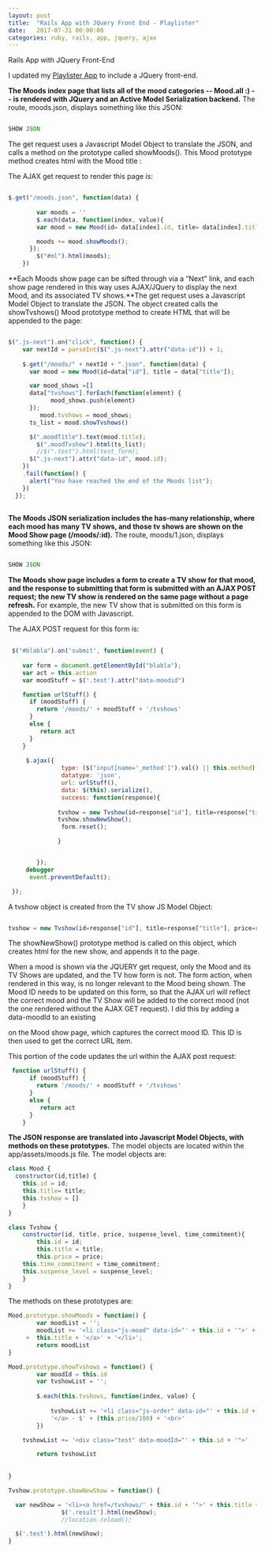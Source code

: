 ```yaml
---
layout: post
title:  "Rails App with JQuery Front End - Playlister"
date:   2017-07-31 00:00:00
categories: ruby, rails, app, jquery, ajax
---
```



Rails App with JQuery Front-End

I updated my [Playlister App](www.github.com/nadinesk/playlister) to include a JQuery front-end. 

**The Moods index page that lists all of the mood categories -- Mood.all :) -- is rendered with JQuery and an Active Model Serialization backend.** The route, moods.json, displays something like this JSON: 

``` Javascript

SHOW JSON

```

The get request uses a Javascript Model Object to translate the JSON, and calls a method on the prototype called showMoods(). This Mood prototype method creates html with the Mood title : 

The AJAX get request to render this page is: 

``` Javascript 

$.get("/moods.json", function(data) {
 		
 		var moods = '' 		
 		$.each(data, function(index, value){        
        var mood = new Mood(id= data[index].id, title= data[index].title);

        moods += mood.showMoods();
      });
 		$("#ml").html(moods);
 	})

```
 
**Each Moods show page can be sifted through via a “Next” link, and each show page rendered in this way uses AJAX/JQuery to display the next Mood, and its associated TV shows.**The get request uses a Javascript Model Object to translate the JSON. The object created calls the showTvshows() Mood prototype method to create HTML that will be appended to the page: 

``` Javascript

$(".js-next").on("click", function() {
    var nextId = parseInt($(".js-next").attr("data-id")) + 1;
    
    $.get("/moods/" + nextId + ".json", function(data) {
      var mood = new Mood(id=data["id"], title = data["title"]);

      var mood_shows =[]
      data["tvshows"].forEach(function(element) {
    		mood_shows.push(element)
	  });
	     mood.tvshows = mood_shows; 
      ts_list = mood.showTvshows()

      $(".moodTitle").text(mood.title);
        $(".moodTvshow").html(ts_list);
        //$(".test").html(test_form);
      $(".js-next").attr("data-id", mood.id);
    })
    .fail(function() {
      alert("You have reached the end of the Moods list"); 
    })
  });
  
```
**The Moods JSON serialization includes the has-many relationship, where each mood has many TV shows, and those tv shows are shown on the Mood Show page (/moods/:id).** The route, moods/1.json, displays something like this JSON: 

``` Javascript

SHOW JSON 

```

**The Moods show page includes a form to create a TV show for that mood, and the response to submitting that form is submitted with an AJAX POST request; the new TV show is  rendered on the same page without a page refresh.** For example, the new TV show that is submitted on this form is appended to the DOM with Javascript.

The AJAX POST request for this form is: 

``` Javascript 
 
 $("#blabla").on('submit', function(event) {
    
    var form = document.getElementById("blabla");
    var act = this.action
    var moodStuff = $('.test').attr("data-moodid")

    function urlStuff() {
      if (moodStuff) {
        return '/moods/' + moodStuff + '/tvshows'
      }
      else {
         return act 
      }
    }
    
     $.ajax({
               type: ($("input[name='_method']").val() || this.method),
               datatype: 'json',
               url: urlStuff(),
               data: $(this).serialize(),
               success: function(response){
                  
              tvshow = new Tvshow(id=response["id"], title=response["title"], price=response["price"], time_commitment=response["time_commitment"], suspense_level = response["suspense_level"])
              tvshow.showNewShow(); 
               form.reset(); 

              }


        }); 
     debugger
      event.preventDefault();

 });

```

A tvshow object is created from the TV show JS Model Object: 
``` Javascript 

tvshow = new Tvshow(id=response["id"], title=response["title"], price=response["price"], time_commitment=response["time_commitment"], suspense_level = response["suspense_level"]). 

```

The showNewShow() prototype method is called on this object, which creates html for the new show, and appends it to the page. 

When a mood is shown via the JQUERY get request, only the Mood and its TV Shows are updated, and the TV how form is not. The form action, when rendered in this way, is no longer relevant to the Mood being shown. The Mood ID needs to be updated on this form, so that the AJAX url will reflect the correct mood and the TV Show will be added to the correct mood (not the one rendered without the AJAX GET request). I did this by adding a data-moodId to an existing <div> on the Mood show page, which captures the correct mood ID. This ID is then used to get the correct URL item. 

This portion of the code updates the url within the AJAX post request: 
 
``` Javascript  
 function urlStuff() {
      if (moodStuff) {
        return '/moods/' + moodStuff + '/tvshows'
      }
      else {
         return act 
      }
    }

```

**The JSON response are translated into Javascript Model Objects, with methods on these prototypes.** The model objects are located within the app/assets/moods.js file. The model objects are: 

``` Javascript
class Mood {
  constructor(id,title) {    
    this.id = id; 
    this.title= title;    
    this.tvshow = [] 
	}
}

class Tvshow {
	constructor(id, title, price, suspense_level, time_commitment){
		this.id = id; 
		this.title = title; 
		this.price = price; 
    this.time_commitment = time_commitment; 
    this.suspense_level = suspense_level; 
	}
}

```

The methods on these prototypes are: 

``` Javascript 
Mood.prototype.showMoods = function() {
		var moodList = ''; 
		moodList += '<li class="js-mood" data-id="' + this.id + '">' + '<a href="moods/' + this.id+ '">' 
     +  this.title + '</a>' + '</li>'; 
		return moodList
}

Mood.prototype.showTvshows = function() {
		var moodId = this.id
		var tvshowList = ''; 
		
		$.each(this.tvshows, function(index, value) {			
			
			tvshowList += '<li class="js-order" data-id="' + this.id + '">' + '<a href="' + moodId+ '/tvshows/' + this.id + '">'  + this.title + 
			'</a> - $' + (this.price/100) + '<br>' 
		})		

    tvshowList += '<div class="test" data-moodId="' + this.id + '">'

		return tvshowList	
		
		
}

Tvshow.prototype.showNewShow = function() {

  var newShow = '<li><a href=/tvshows/' + this.id + '">' + this.title + '</a>' + ' - $' + (this.price/100) + '</li>'
               $('.result').html(newShow);
               //location.reload(); 

  $('.test').html(newShow); 
}

```
 








